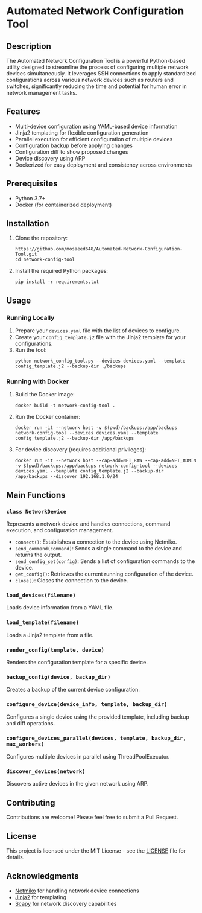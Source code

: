 # Automated Network Configuration Tool

## Description

The Automated Network Configuration Tool is a powerful Python-based utility designed to streamline the process of configuring multiple network devices simultaneously. It leverages SSH connections to apply standardized configurations across various network devices such as routers and switches, significantly reducing the time and potential for human error in network management tasks.

## Features

- Multi-device configuration using YAML-based device information
- Jinja2 templating for flexible configuration generation
- Parallel execution for efficient configuration of multiple devices
- Configuration backup before applying changes
- Configuration diff to show proposed changes
- Device discovery using ARP
- Dockerized for easy deployment and consistency across environments

## Prerequisites

- Python 3.7+
- Docker (for containerized deployment)

## Installation

1. Clone the repository:
   ```
   https://github.com/mosaeed648/Automated-Network-Configuration-Tool.git
   cd network-config-tool
   ```

2. Install the required Python packages:
   ```
   pip install -r requirements.txt
   ```

## Usage

### Running Locally

1. Prepare your `devices.yaml` file with the list of devices to configure.
2. Create your `config_template.j2` file with the Jinja2 template for your configurations.
3. Run the tool:
   ```
   python network_config_tool.py --devices devices.yaml --template config_template.j2 --backup-dir ./backups
   ```

### Running with Docker

1. Build the Docker image:
   ```
   docker build -t network-config-tool .
   ```

2. Run the Docker container:
   ```
   docker run -it --network host -v $(pwd)/backups:/app/backups network-config-tool --devices devices.yaml --template config_template.j2 --backup-dir /app/backups
   ```

3. For device discovery (requires additional privileges):
   ```
   docker run -it --network host --cap-add=NET_RAW --cap-add=NET_ADMIN -v $(pwd)/backups:/app/backups network-config-tool --devices devices.yaml --template config_template.j2 --backup-dir /app/backups --discover 192.168.1.0/24
   ```

## Main Functions

### `class NetworkDevice`
Represents a network device and handles connections, command execution, and configuration management.

- `connect()`: Establishes a connection to the device using Netmiko.
- `send_command(command)`: Sends a single command to the device and returns the output.
- `send_config_set(config)`: Sends a list of configuration commands to the device.
- `get_config()`: Retrieves the current running configuration of the device.
- `close()`: Closes the connection to the device.

### `load_devices(filename)`
Loads device information from a YAML file.

### `load_template(filename)`
Loads a Jinja2 template from a file.

### `render_config(template, device)`
Renders the configuration template for a specific device.

### `backup_config(device, backup_dir)`
Creates a backup of the current device configuration.

### `configure_device(device_info, template, backup_dir)`
Configures a single device using the provided template, including backup and diff operations.

### `configure_devices_parallel(devices, template, backup_dir, max_workers)`
Configures multiple devices in parallel using ThreadPoolExecutor.

### `discover_devices(network)`
Discovers active devices in the given network using ARP.

## Contributing

Contributions are welcome! Please feel free to submit a Pull Request.

## License

This project is licensed under the MIT License - see the [LICENSE](LICENSE) file for details.

## Acknowledgments

- [Netmiko](https://github.com/ktbyers/netmiko) for handling network device connections
- [Jinja2](https://jinja.palletsprojects.com/) for templating
- [Scapy](https://scapy.net/) for network discovery capabilities
